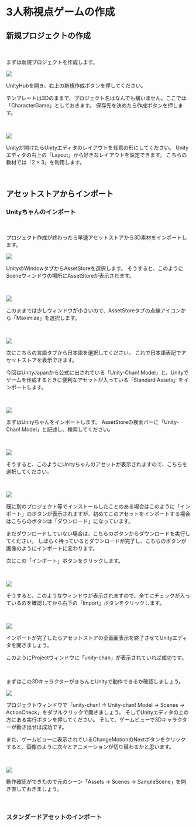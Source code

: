 # 3人称視点ゲームの作成

## 新規プロジェクトの作成

<br>

まずは新規プロジェクトを作成します。

![](img/image1-1.png)

UnityHubを開き、右上の新規作成ボタンを押してください。

テンプレートは3Dのままで、プロジェクト名はなんでも構いません。ここでは「CharacterGame」としておきます。
保存先を決めたら作成ボタンを押します。

<br>

![](img/image1-2.png)

Unityが開けたらUnityエディタのレイアウトを任意の形にしてください。
Unityエディタの右上の「Layout」から好きなレイアウトを設定できます。
こちらの教材では「2 × 3」を利用します。

<br>

## アセットストアからインポート

### Unityちゃんのインポート

<br>

プロジェクト作成が終わったら早速アセットストアから3D素材をインポートします。

![](img/image1-3.png)

UnityのWindowタブからAssetStoreを選択します。
そうすると、このようにSceneウィンドウの場所にAssetStoreが表示されます。

<br>

![](img/image1-4.png)

このままでは少しウィンドウが小さいので、AssetStoreタブの点線アイコンから「Maximize」を選択します。

<br>

![](img/image1-5.png)

次にこちらの言語タブから日本語を選択してください。
これで日本語表記でアセットストアを表示できます。

今回はUnityJapanから公式に出されている「Unity-Chan! Model」と、Unityでゲームを作成するときに便利なアセットが入っている「Standard Assets」をインポートします。

<br>

![](img/image1-6.png)

まずはUnityちゃんをインポートします。
AssetStoreの検索バーに「Unity-Chan! Model」と記述し、検索してください。

<br>

![](img/image1-7.png)

そうすると、このようにUnityちゃんのアセットが表示されますので、こちらを選択してください。

<br>

![](img/image1-8.png)

既に別のプロジェクト等でインストールしたことのある場合はこのように「インポート」のボタンが表示されますが、初めてこのアセットをインポートする場合はこちらのボタンは「ダウンロード」になっています。

まだダウンロードしていない場合は、こちらのボタンからダウンロードを実行してください。
しばらく待っているとダウンロードが完了し、こちらのボタンが画像のようにインポートに変わります。

次にこの「インポート」ボタンをクリックします。

<br>

![](img/image1-9.png)

そうすると、このようなウィンドウが表示されますので、全てにチェックが入っているのを確認してから右下の「Import」ボタンをクリックします。

<br>

![](img/image1-10.png)

インポートが完了したらアセットストアの全画面表示を終了させてUnityエディタを開きましょう。

このようにProjectウィンドウに「unity-chan」が表示されていれば成功です。

<br>

まずはこの3DキャラクターがきちんとUnityで動作できるか確認しましょう。

![](img/image1-11.gif)

プロジェクトウィンドウで「unity-chan! -> Unity-chan! Model -> Scenes -> ActionCheck」をダブルクリックで開きましょう。
そしてUnityエディタの上の方にある実行ボタンを押してください。
そして、ゲームビューで3Dキャラクターが動き出せば成功です。

また、ゲームビューに表示されているChangeMotionのNextボタンをクリックすると、画像のように次々とアニメーションが切り替わるかと思います。


<br>

![](img/image1-12.gif)

動作確認ができたので元のシーン「Assets -> Scenes -> SampleScene」を開き直しておきましょう。

<br>

### スタンダードアセットのインポート